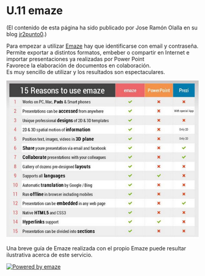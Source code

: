 # U.11 emaze

(El contenido de esta página ha sido publicado por Jose Ramón Olalla en su blog [jr2punto0](http://jr2punto0.blogspot.com.es/2015/11/presenta-con-emaze.html).)

Para empezar a utilizar [Emaze](https://www.emaze.com/) hay que identificarse con email y contraseña.  
Permite exportar a distintos formatos, embeber o compartir en Internet e importar presentaciones ya realizadas por Power Point  
Favorece la elaboración de documentos en colaboración.  
Es muy sencillo de utilizar y los resultados son espectaculares.


![](img/emazecomp.jpg)


Una breve guía de Emaze realizada con el propio Emaze puede resultar ilustrativa acerca de este servicio.


[![Powered by emaze](img///resources.emaze.com/mypres/css/images/embed.png)](https://www.emaze.com)


